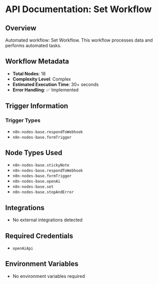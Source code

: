 # API Documentation: Set Workflow

## Overview
Automated workflow: Set Workflow. This workflow processes data and performs automated tasks.

## Workflow Metadata
- **Total Nodes**: 18
- **Complexity Level**: Complex
- **Estimated Execution Time**: 30+ seconds
- **Error Handling**: ✅ Implemented

## Trigger Information
### Trigger Types
- `n8n-nodes-base.respondToWebhook`
- `n8n-nodes-base.formTrigger`

## Node Types Used
- `n8n-nodes-base.stickyNote`
- `n8n-nodes-base.respondToWebhook`
- `n8n-nodes-base.formTrigger`
- `n8n-nodes-base.openAi`
- `n8n-nodes-base.set`
- `n8n-nodes-base.stopAndError`

## Integrations
- No external integrations detected

## Required Credentials
- `openAiApi`

## Environment Variables
- No environment variables required

